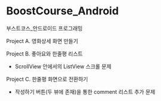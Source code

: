 # BoostCourse_Android
부스트코스_안드로이드 프로그래밍 

Project A. 영화상세 화면 만들기

Project B. 좋아요와 한줄평 리스트 
- ScrollView 안에서의 ListView 스크롤 문제  

Project C. 한줄평 화면으로 전환하기
- 작성하기 버튼(두 뷰에 존재)을 통한 comment 리스트 추가 문제  
